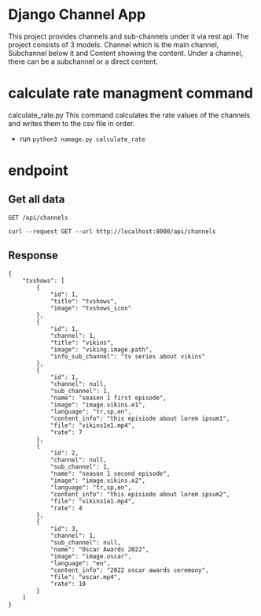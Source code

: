 # Django Channel App
This project provides channels and sub-channels under it via rest api. The project consists of 3 models. Channel which is the main channel, Subchannel below it and Content showing the content.
Under a channel, there can be a subchannel or a direct content. 

# calculate rate managment command
calculate_rate.py
This command calculates the rate values of the channels and writes them to the csv file in order.
- run `python3 namage.py calculate_rate`

# endpoint
## Get all data

```
GET /api/channels
```
`curl --request GET --url http://localhost:8000/api/channels`

## Response

```
{
	"tvshows": [
		{
			"id": 1,
			"title": "tvshows",
			"image": "tvshows_icon"
		},
		{
			"id": 1,
			"channel": 1,
			"title": "vikins",
			"image": "viking.image.path",
			"info_sub_channel": "tv series about vikins"
		},
		{
			"id": 1,
			"channel": null,
			"sub_channel": 1,
			"name": "season 1 first episode",
			"image": "image.vikins.e1",
			"language": "tr,sp,en",
			"content_info": "this episiode about lorem ipsum1",
			"file": "vikins1e1.mp4",
			"rate": 7
		},
		{
			"id": 2,
			"channel": null,
			"sub_channel": 1,
			"name": "season 1 second episode",
			"image": "image.vikins.e2",
			"language": "tr,sp,en",
			"content_info": "this episiode about lorem ipsum2",
			"file": "vikins1e1.mp4",
			"rate": 4
		},
		{
			"id": 3,
			"channel": 1,
			"sub_channel": null,
			"name": "Oscar Awards 2022",
			"image": "image.oscar",
			"language": "en",
			"content_info": "2022 oscar awards ceremony",
			"file": "oscar.mp4",
			"rate": 10
		}
	]
}
```

